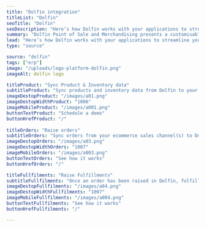 ```yaml
---
title: "Dolfin integration"
titleList: "Dolfin"
seoTitle: "Dolfin"
seoDescription: "Here’s how Dolfin works with your applications to streamline your workflow."
summary: "Dolfin Point of Sale and Merchandising presents a customisable ERP solution to meet Fashion, Apparel and General Merchandise retailer’s needs."
lead: "Here’s how Dolfin works with your applications to streamline your workflow."
type: "source"

source: "dolfin"
tags: ["erp"]
image: "/uploads/logo-platform-dolfin.png"
imageAlt: dolfin logo

titleProduct: "Sync Product & Inventory data"
subtitleProduct: "Sync products and inventory data from Dolfin to your sales channel(s)"
imageDestopProduct: "/images/a01.png"
imageDestopWidthProduct: "1006"
imageMobileProduct: "/images/a001.png"
buttonTextProduct: "Schedule a demo"
buttonHrefProduct: "/"
 
titleOrders: "Raise orders"
subtitleOrders: "Sync orders from your ecommerce sales channel(s) to Dolfin"
imageDestopOrders: "/images/a03.png"
imageDestopWidthOrders: "1007"
imageMobileOrders: "/images/a003.png"
buttonTextOrders: "See how it works"
buttonHrefOrders: "/" 

titleFullfilments: "Raise Fulfillments"
subtitleFullfilments: "Once an order has been raised in Dolfin, fulfill your order with one of fulfillment partners, such as Parcelninja"
imageDestopFullfilments: "/images/a04.png"
imageDestopWidthFullfilments: "1007"
imageMobileFullfilments: "/images/a004.png"
buttonTextFullfilments: "See how it works"
buttonHrefFullfilments: "/" 

---
```


